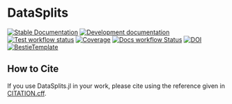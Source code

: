 # DataSplits

[![Stable Documentation](https://img.shields.io/badge/docs-stable-blue.svg)](https://davide-grheco.github.io/DataSplits.jl/stable)
[![Development documentation](https://img.shields.io/badge/docs-dev-blue.svg)](https://davide-grheco.github.io/DataSplits.jl/dev)
[![Test workflow status](https://github.com/davide-grheco/DataSplits.jl/actions/workflows/Test.yml/badge.svg?branch=main)](https://github.com/davide-grheco/DataSplits.jl/actions/workflows/Test.yml?query=branch%3Amain)
[![Coverage](https://codecov.io/gh/davide-grheco/DataSplits.jl/branch/main/graph/badge.svg)](https://codecov.io/gh/davide-grheco/DataSplits.jl)
[![Docs workflow Status](https://github.com/davide-grheco/DataSplits.jl/actions/workflows/Docs.yml/badge.svg?branch=main)](https://github.com/davide-grheco/DataSplits.jl/actions/workflows/Docs.yml?query=branch%3Amain)
[![DOI](https://zenodo.org/badge/DOI/FIXME)](https://doi.org/FIXME)
[![BestieTemplate](https://img.shields.io/endpoint?url=https://raw.githubusercontent.com/JuliaBesties/BestieTemplate.jl/main/docs/src/assets/badge.json)](https://github.com/JuliaBesties/BestieTemplate.jl)

## How to Cite

If you use DataSplits.jl in your work, please cite using the reference given in [CITATION.cff](https://github.com/davide-grheco/DataSplits.jl/blob/main/CITATION.cff).

